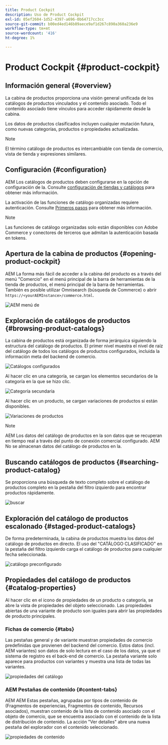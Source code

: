 ```yaml
---
title: Product Cockpit
description: Uso de Product Cockpit
exl-id: 05ef2604-1d52-4397-a696-0b64717cc3cc
source-git-commit: b00ed4ed146b89aece9af1d267c890a360a236e9
workflow-type: tm+mt
source-wordcount: '416'
ht-degree: 1%

---
```


# Product Cockpit {#product-cockpit}

## Información general {#overview}

La cabina de productos proporciona una visión general unificada de los catálogos de productos vinculados y el contenido asociado. Todo el contenido asociado tiene vínculos para acceder rápidamente desde la cabina.

Los datos de productos clasificados incluyen cualquier mutación futura, como nuevas categorías, productos o propiedades actualizadas.

>[!NOTE]
>
>El término catálogo de productos es intercambiable con tienda de comercio, vista de tienda y expresiones similares.

## Configuración {#configuration}

AEM Los catálogos de productos deben configurarse en la opción de configuración de la. Consulte [configuración de tiendas y catálogos](/help/commerce/cif/getting-started.md#catalog) para obtener más información.

La activación de las funciones de catálogo organizadas requiere autenticación. Consulte [Primeros pasos](/help/commerce/cif/getting-started.md) para obtener más información.

>[!NOTE]
>
>Las funciones de catálogo organizadas solo están disponibles con Adobe Commerce y conectores de terceros que admitan la autenticación basada en tokens.

## Apertura de la cabina de productos {#opening-product-cockpit}

AEM La forma más fácil de acceder a la cabina del producto es a través del menú &quot;Comercio&quot; en el menú principal de la barra de herramientas de la tienda de productos, el menú principal de la barra de herramientas. También es posible utilizar Omnisearch (búsqueda de Commerce) o abrir `https://<yourAEMInstance>/commerce.html`.

![AEM menú de](/help/commerce/cif/assets/aem-menu.png)

## Exploración de catálogos de productos {#browsing-product-catalogs}

La cabina de productos está organizada de forma jerárquica siguiendo la estructura del catálogo de productos. El primer nivel muestra el nivel de raíz del catálogo de todos los catálogos de productos configurados, incluida la información meta del backend de comercio.

![Catálogos configurados](/help/commerce/cif/assets/catalog-overview.png)

Al hacer clic en una categoría, se cargan los elementos secundarios de la categoría en la que se hizo clic.

![Categoría secundaria](/help/commerce/cif/assets/catalog-category-children.png)

Al hacer clic en un producto, se cargan variaciones de productos si están disponibles.

![Variaciones de productos](/help/commerce/cif/assets/catalog-product-variation.png)

>[!NOTE]
>
>AEM Los datos del catálogo de productos en la son datos que se recuperan en tiempo real a través del punto de conexión comercial configurado. AEM No se almacenan datos del catálogo de productos en la.

## Buscando catálogos de productos {#searching-product-catalog}

Se proporciona una búsqueda de texto completo sobre el catálogo de productos completo en la pestaña del filtro izquierdo para encontrar productos rápidamente.

![buscar](/help/commerce/cif/assets/search-cockpit.png)

## Exploración del catálogo de productos escalonado {#staged-product-catalogs}

De forma predeterminada, la cabina de productos muestra los datos del catálogo de productos en directo. El uso del &quot;CATÁLOGO CLASIFICADO&quot; en la pestaña del filtro izquierdo carga el catálogo de productos para cualquier fecha seleccionada.

![catálogo preconfigurado](/help/commerce/cif/assets/staged-cockpit.png)

## Propiedades del catálogo de productos {#catalog-properties}

Al hacer clic en el icono de propiedades de un producto o categoría, se abre la vista de propiedades del objeto seleccionado. Las propiedades abiertas de una variante de producto son iguales para abrir las propiedades de producto principales.

### Fichas de comercio {#tabs}

Las pestañas general y de variante muestran propiedades de comercio predefinidas que provienen del backend del comercio. Estos datos (incl. AEM variantes) son datos de solo lectura en el caso de los datos, ya que el sistema de registro es el back-end de comercio. La pestaña variante solo aparece para productos con variantes y muestra una lista de todas las variantes.

![propiedades del catálogo](/help/commerce/cif/assets/catalog-properties.png)

### AEM Pestañas de contenido {#content-tabs}

AEM AEM Estas pestañas, agrupadas por tipos de contenido de (Fragmentos de experiencias, Fragmentos de contenido, Recursos asociados), muestran contenido de la lista de contenido asociado con el objeto de comercio, que se encuentra asociado con el contenido de la lista de distribución de contenido. La acción &quot;Ver detalles&quot; abre una nueva pestaña del explorador con el contenido seleccionado.

![propiedades de contenido](/help/commerce/cif/assets/content-properties.png)
